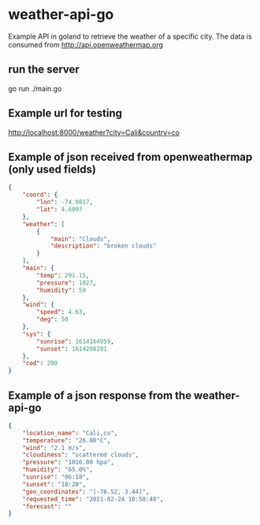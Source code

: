 # weather-api-go

Example API in goland to retrieve the weather of a specific city. The data is consumed from <http://api.openweathermap.org>

## run the server

go run ./main.go

## Example url for testing

<http://localhost:8000/weather?city=Cali&country=co>

## Example of json received from openweathermap (only used fields)

```json
{
    "coord": {
        "lon": -74.0817,
        "lat": 4.6097
    },
    "weather": [
        {
            "main": "Clouds",
            "description": "broken clouds"
        }
    ],
    "main": {
        "temp": 291.15,
        "pressure": 1027,
        "humidity": 59
    },
    "wind": {
        "speed": 4.63,
        "deg": 50
    },
    "sys": {
        "sunrise": 1614164959,
        "sunset": 1614208201
    },
    "cod": 200
}
```

## Example of a json response from the weather-api-go

```json
{
    "location_name": "Cali,co",
    "temperature": "26.00°C",
    "wind": "2.1 m/s",
    "cloudiness": "scattered clouds",
    "pressure": "1016.00 hpa",
    "humidity": "65.0%",
    "sunrise": "06:18",
    "sunset": "18:20",
    "geo_coordinates": "[-76.52, 3.44]",
    "requested_time": "2021-02-24 10:58:48",
    "forecast": ""
}
```
